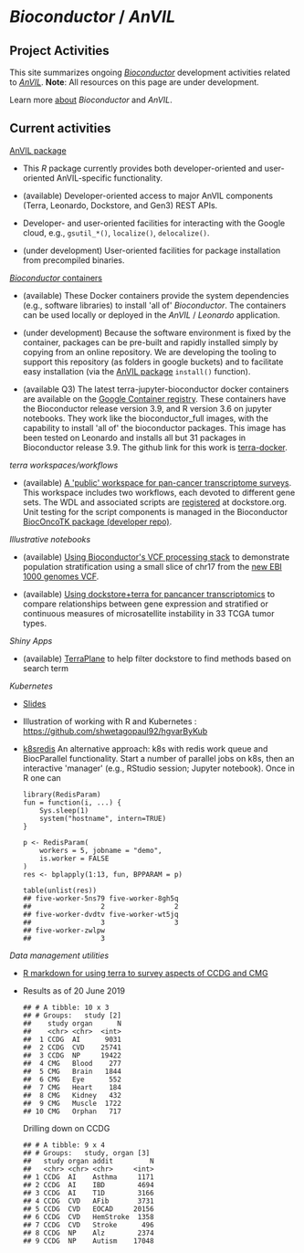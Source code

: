 # _Bioconductor_ / _AnVIL_

## Project Activities

This site summarizes ongoing [_Bioconductor_][] development activities
related to [_AnVIL_][]. **Note**: All resources on this page are under
development.

Learn more [about][] _Bioconductor_ and _AnVIL_.

[_Bioconductor_]: https://bioconductor.org
[_AnVIL_]: https://www.genome.gov/27569268/genomic-analysis-visualization-and-informatics-labspace-anvil/
[about]: /about

## Current activities

[AnVIL package][]

- This _R_ package currently provides both developer-oriented and
  user-oriented AnVIL-specific functionality.
  
- (available) Developer-oriented access to major AnVIL components (Terra,
  Leonardo, Dockstore, and Gen3) REST APIs.
  
- Developer- and user-oriented facilities for interacting with the
  Google cloud, e.g., `gsutil_*()`, `localize()`, `delocalize()`.
  
- (under development) User-oriented facilities for package
  installation from precompiled binaries.

[AnVIL package]: https://github.com/Bioconductor/AnVIL

[_Bioconductor_ containers][]

- (available) These Docker containers provide the system dependencies (e.g.,
  software libraries) to install 'all of' _Bioconductor_. The
  containers can be used locally or deployed in the _AnVIL_ /
  _Leonardo_ application. 
  
- (under development) Because the software environment is fixed by the
  container, packages can be pre-built and rapidly installed simply by
  copying from an online repository. We are developing the tooling to
  support this repository (as folders in google buckets) and to
  facilitate easy installation (via the [AnVIL package][] `install()`
  function).

- (available Q3) The latest terra-jupyter-bioconductor docker
  containers are available on the [Google Container registry][gcr].
  These containers have the Bioconductor release version 3.9, and 
  R version 3.6 on jupyter notebooks. They work like the bioconductor_full images,
  with the capability to install 'all of' the bioconductor packages.
  This image has been tested on Leonardo and installs all but 31 packages in
  Bioconductor release 3.9. The github link for this work is [terra-docker][].
  
[gcr]: https://console.cloud.google.com/gcr/images/broad-dsp-gcr-public/US/terra-jupyter-bioconductor

[terra-docker]: https://github.com/DataBiosphere/terra-docker/tree/master/terra-jupyter-bioconductor

[_Bioconductor_ containers]: https://github.com/Bioconductor/AnVIL_Docker

_terra workspaces/workflows_

- (available) [A 'public' workspace for pan-cancer 
transcriptome surveys][pancanlink].  This workspace includes two
workflows, each devoted to different gene sets.  The WDL
and associated scripts are [registered][dockstorelink] at dockstore.org.
Unit testing for the script components is managed in the
Bioconductor [BiocOncoTK package (developer repo)][vjconcohub].

[pancanlink]: https://app.terra.bio/#workspaces/landmarkanvil2/pancan_tx_public
[dockstorelink]: https://dockstore.org/workflows/github.com/vjcitn/BiocOncoTK/msireg1:master?tab=info
[vjconcohub]: https://github.com/vjcitn/BiocOncoTK/blob/master/tests/testthat/test_dockstore_scripts.R

_Illustrative notebooks_

- (available) [Using Bioconductor's VCF processing stack][vcf stack]
  to demonstrate population stratification using a small slice of
  chr17 from the [new EBI 1000 genomes VCF][1kvcf].

- (available) [Using dockstore+terra for pancancer transcriptomics][pancantx]
to compare relationships between gene expression and stratified
or continuous measures of microsatellite instability in 33 TCGA tumor types.

[vcf stack]: https://nbviewer.jupyter.org/github/vjcitn/terravar/blob/master/Tiny%20population%20stratification%20display.ipynb
[1kvcf]: http://ftp.1000genomes.ebi.ac.uk/vol1/ftp/data_collections/1000_genomes_project/release/20190312_biallelic_SNV_and_INDEL/20190312_biallelic_SNV_and_INDEL_README.txt
[pancantx]: https://nbviewer.jupyter.org/github/vjcitn/terravar/blob/master/trimmedMondaySep16.ipynb

_Shiny Apps_

- (available) [TerraPlane][] to help filter dockstore to find methods
  based on search term
    
[TerraPlane]: https://github.com/shwetagopaul92/TerraPlane

_Kubernetes_

- [Slides](https://docs.google.com/presentation/d/1Y7g_6X8I6DPaNK84EzWNo1wVpfAwdORGt6kcgcPYOV4/edit?usp=sharing)
- Illustration of working with R and Kubernetes : https://github.com/shwetagopaul92/hgvarByKub
- [k8sredis][] An alternative approach: k8s with redis work queue and
  BiocParallel functionality. Start a number of parallel jobs on k8s,
  then an interactive 'manager' (e.g., RStudio session; Jupyter
  notebook).  Once in R one can

    ```
    library(RedisParam)
    fun = function(i, ...) {
        Sys.sleep(1)
        system("hostname", intern=TRUE)
    }
    
    p <- RedisParam(
        workers = 5, jobname = "demo", 
        is.worker = FALSE
    )
    res <- bplapply(1:13, fun, BPPARAM = p)
    
    table(unlist(res))
    ## five-worker-5ns79 five-worker-8gh5q 
    ##                 2                 2
    ## five-worker-dvdtv five-worker-wt5jq
    ##                 3                 3
    ## five-worker-zwlpw
    ##                 3
    ```

[k8sredis]: https://github.com/Bioconductor/k8sredis

_Data management utilities_

- [R markdown for using terra to survey aspects of CCDG and CMG](basicData.Rmd)

- Results as of 20 June 2019
  ```
  ## # A tibble: 10 x 3
  ## # Groups:   study [2]
  ##    study organ      N
  ##    <chr> <chr>  <int>
  ##  1 CCDG  AI      9031
  ##  2 CCDG  CVD    25741
  ##  3 CCDG  NP     19422
  ##  4 CMG   Blood    277
  ##  5 CMG   Brain   1844
  ##  6 CMG   Eye      552
  ##  7 CMG   Heart    184
  ##  8 CMG   Kidney   432
  ##  9 CMG   Muscle  1722
  ## 10 CMG   Orphan   717
  ```
  
  Drilling down on CCDG

  ```
  ## # A tibble: 9 x 4
  ## # Groups:   study, organ [3]
  ##   study organ addit         N
  ##   <chr> <chr> <chr>     <int>
  ## 1 CCDG  AI    Asthma     1171
  ## 2 CCDG  AI    IBD        4694
  ## 3 CCDG  AI    T1D        3166
  ## 4 CCDG  CVD   AFib       3731
  ## 5 CCDG  CVD   EOCAD     20156
  ## 6 CCDG  CVD   HemStroke  1358
  ## 7 CCDG  CVD   Stroke      496
  ## 8 CCDG  NP    Alz        2374
  ## 9 CCDG  NP    Autism    17048
  ```
  
